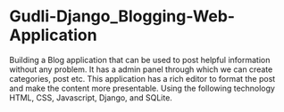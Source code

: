 # Gudli-Django_Blogging-Web-Application
 Building a Blog application that can be used to post helpful information without any problem. It has a admin panel through which we can create categories, post etc. This application has a rich editor to format the post and make the content more presentable. Using the following technology HTML, CSS, Javascript, Django, and SQLite.

